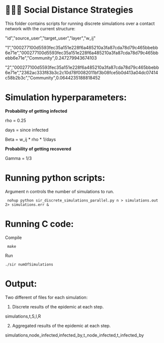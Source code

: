 # 🧑‍🤝‍🧑 Social Distance Strategies #

This folder contains scripts for running discrete simulations over a contact network with the current structure:

"id","source_user","target_user","layer","w_ij"

"1","000277100d5593fec35a151e228f6a485210a3fa87cda78d79c465bbebb6e71e","000277100d5593fec35a151e228f6a485210a3fa87cda78d79c465bbebb6e71e","Community",0.247279943674103

"2","000277100d5593fec35a151e228f6a485210a3fa87cda78d79c465bbebb6e71e","2362ac333f83b3c2c10d78f0082011bf3b08fce5b0d413a04dc07414c58b2b3c","Community",0.0644235188818452

# Simulation hyperparameters:

__Probability of getting infected__

rho = 0.25 

days = since infected

Beta = w_ij * rho * 1/days

__Probability of getting recovered__

Gamma = 1/3

# Running python scripts:

Argument n controls the number of simulations to run.

```
 nohup python sir_discrete_simulations_parallel.py n > simulations.out 2> simulations.err &
```

# Running C code:

Compile

```
 make
```

Run

```
./sir numOfSimulations
```

# Output:

Two different of files for each simulation:

1) Discrete results of the epidemic at each step.

simulations,t,S,I,R

2) Aggregated results of the epidemic at each step.

simulations,node_infected,infected_by,t_node_infected,t_infected_by